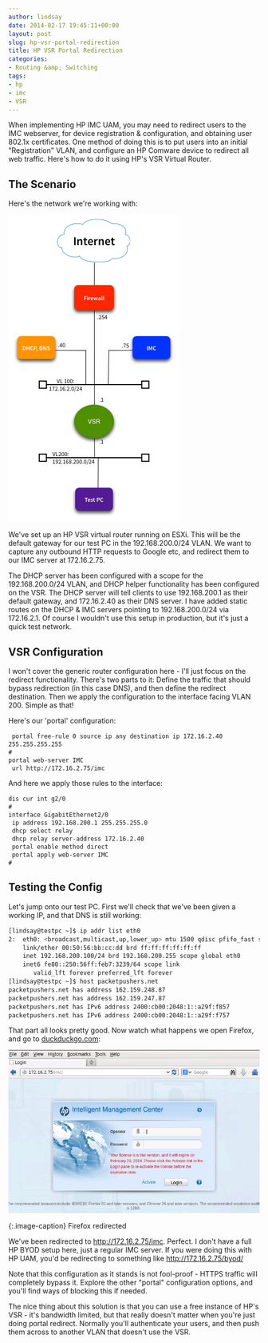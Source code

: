 ```yaml
---
author: lindsay
date: 2014-02-17 19:45:11+00:00
layout: post
slug: hp-vsr-portal-redirection
title: HP VSR Portal Redirection
categories:
- Routing &amp; Switching
tags:
- hp
- imc
- VSR
---
```


When implementing HP IMC UAM, you may need to redirect users to the IMC webserver, for device registration & configuration, and obtaining user 802.1x certificates. One method of doing this is to put users into an initial "Registration" VLAN, and configure an HP Comware device to redirect all web traffic. Here's how to do it using HP's VSR Virtual Router.


## The Scenario


Here's the network we're working with:

[![VSR Redirection](/assets/2014/02/VSR-Redirection.png)](/assets/2014/02/VSR-Redirection.png)

We've set up an HP VSR virtual router running on ESXi. This will be the default gateway for our test PC in the 192.168.200.0/24 VLAN. We want to capture any outbound HTTP requests to Google etc, and redirect them to our IMC server at 172.16.2.75.

The DHCP server has been configured with a scope for the 192.168.200.0/24 VLAN, and DHCP helper functionality has been configured on the VSR. The DHCP server will tell clients to use 192.168.200.1 as their default gateway, and 172.16.2.40 as their DNS server. I have added static routes on the DHCP & IMC servers pointing to 192.168.200.0/24 via 172.16.2.1. Of course I wouldn't use this setup in production, but it's just a quick test network.



## VSR Configuration



I won't cover the generic router configuration here - I'll just focus on the redirect functionality. There's two parts to it: Define the traffic that should bypass redirection (in this case DNS), and then define the redirect destination. Then we apply the configuration to the interface facing VLAN 200. Simple as that!

Here's our 'portal' configuration:


```text
 portal free-rule 0 source ip any destination ip 172.16.2.40 255.255.255.255
#
portal web-server IMC
 url http://172.16.2.75/imc
```


And here we apply those rules to the interface:


```text
dis cur int g2/0
#
interface GigabitEthernet2/0
 ip address 192.168.200.1 255.255.255.0
 dhcp select relay
 dhcp relay server-address 172.16.2.40
 portal enable method direct
 portal apply web-server IMC
#
```




## Testing the Config



Let's jump onto our test PC. First we'll check that we've been given a working IP, and that DNS is still working:


```bash
[lindsay@testpc ~]$ ip addr list eth0
2:  eth0: <broadcast,multicast,up,lower_up> mtu 1500 qdisc pfifo_fast state UP qlen 1000
    link/ether 00:50:56:bb:cc:dd brd ff:ff:ff:ff:ff:ff
    inet 192.168.200.100/24 brd 192.168.200.255 scope global eth0
    inet6 fe80::250:56ff:feb7:3239/64 scope link
       valid_lft forever preferred_lft forever
[lindsay@testpc ~]$ host packetpushers.net
packetpushers.net has address 162.159.248.87
packetpushers.net has address 162.159.247.87
packetpushers.net has IPv6 address 2400:cb00:2048:1::a29f:f857
packetpushers.net has IPv6 address 2400:cb00:2048:1::a29f:f757
```


That part all looks pretty good. Now watch what happens we open Firefox, and go to [duckduckgo.com](http://www.duckduckgo.com/):

[![Firefox redirected](/assets/2014/02/firefox-redirect.jpg)](/assets/2014/02/firefox-redirect.jpg)

{:.image-caption}
Firefox redirected

We've been redirected to http://172.16.2.75/imc. Perfect. I don't have a full HP BYOD setup here, just a regular IMC server. If you were doing this with HP UAM, you'd be redirecting to something like http://172.16.2.75/byod/

Note that this configuration as it stands is not fool-proof - HTTPS traffic will completely bypass it. Explore the other "portal" configuration options, and you'll find ways of blocking this if needed.

The nice thing about this solution is that you can use a free instance of HP's VSR - it's bandwidth limited, but that really doesn't matter when you're just doing portal redirect. Normally you'll authenticate your users, and then push them across to another VLAN that doesn't use the VSR.
